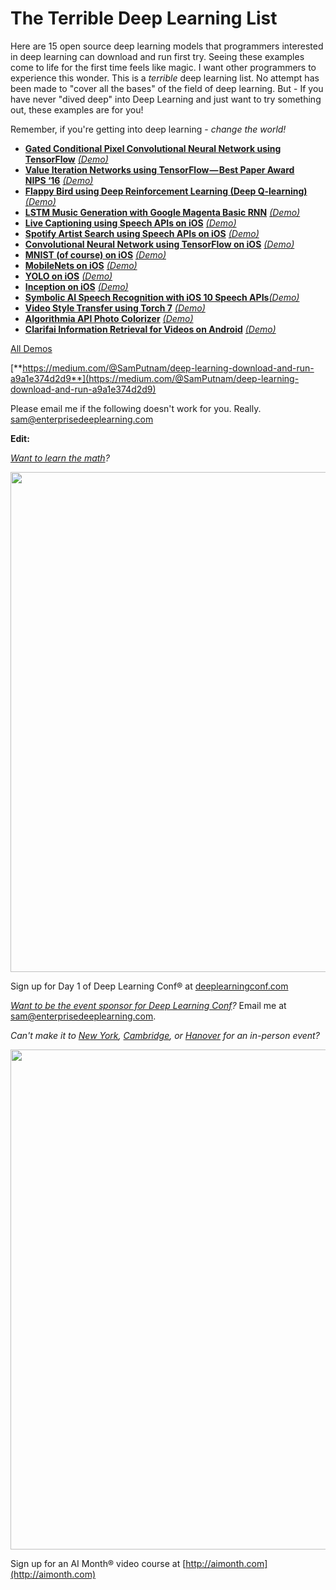 # The Terrible Deep Learning List

Here are 15 open source deep learning models that programmers interested in deep learning can download and run first try. Seeing these examples come to life for the first time feels like magic. I want other programmers to experience this wonder.
This is a *terrible* deep learning list. No attempt has been made to "cover all the bases" of the field of deep learning.
But - If you have never "dived deep" into Deep Learning and just want to try something out, these examples are for you! 

Remember, if you're getting into deep learning - *change the world!*

  - [**Gated Conditional Pixel Convolutional Neural Network using TensorFlow**](https://github.com/anantzoid/Conditional-PixelCNN-decoder) [*(Demo)*](https://medium.com/@SamPutnam/this-is-the-1st-deep-learning-zero-to-one-newsletter-this-one-is-called-image-generation-935bcaf0f37c)<br>
  - [**Value Iteration Networks using TensorFlow — Best Paper Award NIPS ‘16**](https://github.com/TheAbhiKumar/tensorflow-value-iteration-networks) [*(Demo)*](https://twitter.com/samdeeplearning/status/831943425331232774)<br>
  - [**Flappy Bird using Deep Reinforcement Learning (Deep Q-learning)**](https://github.com/yenchenlin/DeepLearningFlappyBird) [*(Demo)*](https://twitter.com/samdeeplearning/status/831951216238276611)<br>
  - [**LSTM Music Generation with Google Magenta Basic RNN**](https://github.com/tensorflow/magenta/tree/master/magenta/models/melody_rnn#basic) [*(Demo)*](https://twitter.com/samdeeplearning/status/844657399239770113)<br>
  - [**Live Captioning using Speech APIs on iOS**](https://github.com/zats/SpeechRecognition) [*(Demo)*](https://www.youtube.com/watch?v=Xt8o3dlH7uQ)<br>
  - [**Spotify Artist Search using Speech APIs on iOS**](https://github.com/marcdown/SayWhat) [*(Demo)*](https://www.youtube.com/watch?v=uM4Gav8Tk8A)<br>
  - [**Convolutional Neural Network using TensorFlow on iOS**](https://github.com/LunarFlash/convolutional-neural-network-image-recognition) [*(Demo)*](https://www.youtube.com/watch?v=EYP7099z6kk)<br>
  - [**MNIST (of course) on iOS**](https://github.com/hollance/Forge/tree/master/Examples/MNIST) [*(Demo)*](https://www.youtube.com/watch?v=EL78-Rgoyfw)<br>
  - [**MobileNets on iOS**](https://github.com/hollance/Forge/tree/master/Examples/MobileNets) [*(Demo)*](https://www.youtube.com/watch?v=0vBsU__JTlA)<br>
  - [**YOLO on iOS**](https://github.com/hollance/Forge/tree/master/Examples/YOLO) [*(Demo)*](https://www.youtube.com/watch?v=OUdN4srAtRA)<br>
  - [**Inception on iOS**](https://github.com/hollance/Forge/tree/master/Examples/Inception) [*(Demo)*](https://www.youtube.com/watch?v=XxDbKlIomhc)<br>
  - [**Symbolic AI Speech Recognition with iOS 10 Speech APIs**](https://github.com/darjeelingsteve/speech-recognition)[*(Demo)*](https://www.youtube.com/watch?v=nPV66HmgbNo)<br>
  - [**Video Style Transfer using Torch 7**](https://github.com/manuelruder/artistic-videos) [*(Demo)*](https://twitter.com/samdeeplearning/status/854332749695602720)<br>
  - [**Algorithmia API Photo Colorizer**](http://demos.algorithmia.com/colorize-photos/) [*(Demo)*](https://twitter.com/samdeeplearning/status/834084906921779201)<br>
  - [**Clarifai Information Retrieval for Videos on Android**](https://github.com/hanuor/onyx) [*(Demo)*](https://www.linkedin.com/feed/update/urn:li:activity:6280034396732956672/)<br>
  
 [All Demos](https://medium.com/@SamPutnam/deep-learning-download-and-run-a9a1e374d2d9)<br>
  
[**https://medium.com/@SamPutnam/deep-learning-download-and-run-a9a1e374d2d9**](https://medium.com/@SamPutnam/deep-learning-download-and-run-a9a1e374d2d9)

Please email me if the following doesn't work for you. Really.
sam@enterprisedeeplearning.com



**Edit:** 

*[Want to learn the math](https://news.ycombinator.com/item?id=14567807)?* 

<img src="http://i.imgur.com/ME7VY79.png" width="800">

Sign up for Day 1 of Deep Learning Conf® at [deeplearningconf.com](http://deeplearningconf.com)

*[Want to be the event sponsor for Deep Learning Conf](https://twitter.com/DeepLearningUSA/status/875760415581638657)?* Email me at [sam@enterprisedeeplearning.com](mailto:sam@edeeplearning.com). 

*Can't make it to [New York](http://deeplearningmonth.com), [Cambridge](http://datascienceconf.com), or [Hanover](artificialintelligenceconf.com) for an in-person event?* 

<img src="http://i.imgur.com/vlZ3hPq.png" width="800">

Sign up for an AI Month® video course at [http://aimonth.com](http://aimonth.com)
